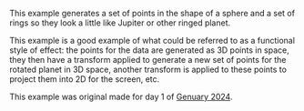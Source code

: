 This example generates a set of points in the shape of a sphere and a set of rings so they look a little like Jupiter or other ringed planet.

This example is a good example of what could be referred to as a functional style of effect: the points for the data are generated as 3D points in space, they then have a transform applied to generate a new set of points for the rotated planet in 3D space, another transform is applied to these points to project them into 2D for the screen, etc.

This example was original made for day 1 of [Genuary 2024](https://genuary.art/2024/).